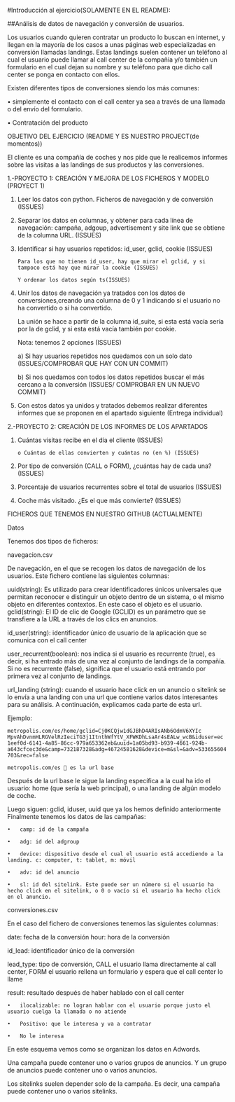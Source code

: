 #Introducción al ejercicio(SOLAMENTE EN EL README):


##Análisis de datos de navegación y conversión de usuarios.


Los usuarios cuando quieren contratar un producto lo buscan en internet, y llegan en la mayoría de los casos a unas páginas web especializadas en conversión llamadas landings. Estas landings suelen contener un teléfono al cual el usuario puede llamar al call center de la compañía y/o también un formulario en el cual dejan su nombre y su teléfono para que dicho call center se ponga en contacto con ellos.

Existen diferentes tipos de conversiones siendo los más comunes:


•	simplemente el contacto con el call center ya sea a través de una llamada o del envío del formulario.

•	Contratación del producto




OBJETIVO DEL EJERCICIO (README Y ES NUESTRO PROJECT(de momentos))


El cliente es una compañía de coches y nos pide que le realicemos informes sobre las visitas a las landings de sus productos y las conversiones.



1.-PROYECTO 1: CREACIÓN Y MEJORA DE LOS FICHEROS Y MODELO (PROYECT 1)


1)	Leer los datos con python. Ficheros de navegación y de conversión (ISSUES)

2)	Separar los datos en columnas, y obtener para cada línea de navegación: campaña, adgoup, advertisement y site link que se obtiene de la columna URL. (ISSUES)

3)	Identificar si hay usuarios repetidos: id_user, gclid, cookie (ISSUES)

		Para los que no tienen id_user, hay que mirar el gclid, y si tampoco está hay que mirar la cookie (ISSUES)

		Y ordenar los datos según ts(ISSUES)

4)	Unir los datos de navegación ya tratados con los datos de conversiones,creando una columna de 0 y 1 indicando si el usuario no ha convertido o si ha convertido. 

	La unión se hace a partir de la columna id_suite, si esta está vacía sería por la de gclid, y si esta está vacía también por cookie.

	Nota: tenemos 2 opciones (ISSUES)

	a)	Si hay usuarios repetidos nos quedamos con un solo dato (ISSUES/COMPROBAR QUE HAY CON UN COMMIT)

	b)	Si nos quedamos con todos los datos repetidos buscar el más cercano a la conversión (ISSUES/ COMPROBAR EN UN NUEVO COMMIT)

5)	Con estos datos ya unidos y tratados debemos realizar diferentes informes que se proponen en el apartado siguiente (Entrega individual)



2.-PROYECTO 2: CREACIÓN DE LOS INFORMES DE LOS APARTADOS


1)	Cuántas visitas recibe en el día el cliente (ISSUES)

		o Cuántas de ellas convierten y cuántas no (en %) (ISSUES)

2)	Por tipo de conversión (CALL o FORM), ¿cuántas hay de cada una? (ISSUES)

3)	Porcentaje de usuarios recurrentes sobre el total de usuarios (ISSUES)

4)	Coche más visitado. ¿Es el que más convierte? (ISSUES)



FICHEROS QUE TENEMOS EN NUESTRO GITHUB (ACTUALMENTE)


Datos


Tenemos dos tipos de ficheros:

navegacion.csv 


De navegación, en el que se recogen los datos de navegación de los usuarios. Este fichero contiene las siguientes columnas:


uuid(string): Es utilizado para crear identificadores únicos universales que permitan reconocer e distinguir un objeto dentro de un sistema, o el mismo objeto en diferentes contextos. En este caso el objeto es el usuario. gclid(string): El ID de clic de Google (GCLID) es un parámetro que se transfiere a la URL a través de los clics en anuncios.

id_user(string): identificador único de usuario de la aplicación que se comunica con el call center

user_recurrent(boolean): nos indica si el usuario es recurrente (true), es decir, si ha entrado más de una vez al conjunto de landings de la compañía. Si no es recurrente (false), significa que el usuario está entrando por primera vez al conjunto de landings.

url_landing (string): cuando el usuario hace click en un anuncio o sitelink se lo envía a una landing con una url que contiene varios datos interesantes para su análisis. A continuación, explicamos cada parte de esta url.

  Ejemplo:

    metropolis.com/es/home/gclid=Cj0KCQjw1dGJBhD4ARIsANb6OdmV6XYIc MpvAhDvnmHLRGVelRzIeciTG3j1ItnthWfYtV_XFWKDhLsaAr4sEALw_wcB&iduser=ec 1eef0d-6141-4a85-86cc-979a653362eb&uuid=1a05bd93-b939-4661-924b- a643cfcec3de&camp=732187328&adg=46724581628&device=m&sl=&adv=533655604 703&rec=false

    metropolis.com/es  es la url base



Después de la url base le sigue la landing específica a la cual ha ido el usuario: home (que sería la web principal), o una landing de algún modelo de coche.

Luego siguen: gclid, iduser, uuid que ya los hemos definido anteriormente Finalmente tenemos los datos de las campañas:

	•	camp: id de la campaña

	•	adg: id del adgroup

	•	device: dispositivo desde el cual el usuario está accediendo a la landing. c: computer, t: tablet, m: móvil

	•	adv: id del anuncio

	•	sl: id del sitelink. Este puede ser un número si el usuario ha hecho click en el sitelink, o 0 o vacío si el usuario ha hecho click en el anuncio.
	
conversiones.csv


En el caso del fichero de conversiones tenemos las siguientes columnas:


date: fecha de la conversión hour: hora de la conversión

id_lead: identificador único de la conversión

lead_type: tipo de conversión, CALL el usuario llama directamente al call center, FORM el usuario rellena un formulario y espera que el call center lo llame

result: resultado después de haber hablado con el call center

	•	ilocalizable: no logran hablar con el usuario porque justo el usuario cuelga la llamada o no atiende

	•	Positivo: que le interesa y va a contratar

	•	No le interesa


En este esquema vemos como se organizan los datos en Adwords.


Una campaña puede contener uno o varios grupos de anuncios. Y un grupo de anuncios puede contener uno o varios anuncios.

Los sitelinks suelen depender solo de la campaña. Es decir, una campaña puede contener uno o varios sitelinks.
